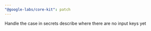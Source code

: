```yaml
---
"@google-labs/core-kit": patch
---
```


Handle the case in secrets describe where there are no input keys yet
